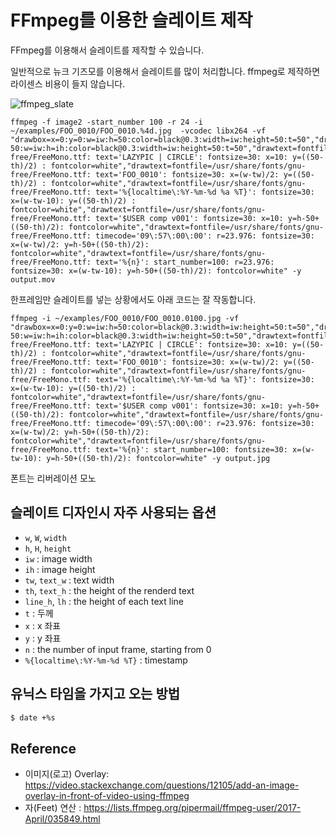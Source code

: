 # FFmpeg를 이용한 슬레이트 제작
FFmpeg를 이용해서 슬레이트를 제작할 수 있습니다.

일반적으로 뉴크 기즈모를 이용해서 슬레이트를 많이 처리합니다.
ffmpeg로 제작하면 라이센스 비용이 들지 않습니다.

![ffmpeg_slate](../figures/ffmpeg_slate01.png)

```
ffmpeg -f image2 -start_number 100 -r 24 -i ~/examples/FOO_0010/FOO_0010.%4d.jpg  -vcodec libx264 -vf "drawbox=x=0:y=0:w=iw:h=50:color=black@0.3:width=iw:height=50:t=50","drawbox=x=0:y=ih-50:w=iw:h=ih:color=black@0.3:width=iw:height=50:t=50","drawtext=fontfile=/usr/share/fonts/gnu-free/FreeMono.ttf: text='LAZYPIC | CIRCLE': fontsize=30: x=10: y=((50-th)/2) : fontcolor=white","drawtext=fontfile=/usr/share/fonts/gnu-free/FreeMono.ttf: text='FOO_0010': fontsize=30: x=(w-tw)/2: y=((50-th)/2) : fontcolor=white","drawtext=fontfile=/usr/share/fonts/gnu-free/FreeMono.ttf: text='%{localtime\:%Y-%m-%d %a %T}': fontsize=30: x=(w-tw-10): y=((50-th)/2) : fontcolor=white","drawtext=fontfile=/usr/share/fonts/gnu-free/FreeMono.ttf: text='$USER comp v001': fontsize=30: x=10: y=h-50+((50-th)/2): fontcolor=white","drawtext=fontfile=/usr/share/fonts/gnu-free/FreeMono.ttf: timecode='09\:57\:00\:00': r=23.976: fontsize=30: x=(w-tw)/2: y=h-50+((50-th)/2): fontcolor=white","drawtext=fontfile=/usr/share/fonts/gnu-free/FreeMono.ttf: text='%{n}': start_number=100: r=23.976: fontsize=30: x=(w-tw-10): y=h-50+((50-th)/2): fontcolor=white" -y output.mov
```

한프레임만 슬레이트를 넣는 상황에서도 아래 코드는 잘 작동합니다.
```
ffmpeg -i ~/examples/FOO_0010/FOO_0010.0100.jpg -vf "drawbox=x=0:y=0:w=iw:h=50:color=black@0.3:width=iw:height=50:t=50","drawbox=x=0:y=ih-50:w=iw:h=ih:color=black@0.3:width=iw:height=50:t=50","drawtext=fontfile=/usr/share/fonts/gnu-free/FreeMono.ttf: text='LAZYPIC | CIRCLE': fontsize=30: x=10: y=((50-th)/2) : fontcolor=white","drawtext=fontfile=/usr/share/fonts/gnu-free/FreeMono.ttf: text='FOO_0010': fontsize=30: x=(w-tw)/2: y=((50-th)/2) : fontcolor=white","drawtext=fontfile=/usr/share/fonts/gnu-free/FreeMono.ttf: text='%{localtime\:%Y-%m-%d %a %T}': fontsize=30: x=(w-tw-10): y=((50-th)/2) : fontcolor=white","drawtext=fontfile=/usr/share/fonts/gnu-free/FreeMono.ttf: text='$USER comp v001': fontsize=30: x=10: y=h-50+((50-th)/2): fontcolor=white","drawtext=fontfile=/usr/share/fonts/gnu-free/FreeMono.ttf: timecode='09\:57\:00\:00': r=23.976: fontsize=30: x=(w-tw)/2: y=h-50+((50-th)/2): fontcolor=white","drawtext=fontfile=/usr/share/fonts/gnu-free/FreeMono.ttf: text='%{n}': start_number=100: fontsize=30: x=(w-tw-10): y=h-50+((50-th)/2): fontcolor=white" -y output.jpg
```

폰트는 리버레이션 모노


## 슬레이트 디자인시 자주 사용되는 옵션
- `w`, `W`, `width`
- `h`, `H`, `height`
- `iw` : image width
- `ih` : image height
- `tw`, `text_w` : text width
- `th`, `text_h` : the height of the renderd text
- `line_h`, `lh` : the height of each text line
- `t` : 두께
- `x` : x 좌표
- `y` : y 좌표
- `n` : the number of input frame, starting from 0
- `%{localtime\:%Y-%m-%d %T}` : timestamp

## 유닉스 타임을 가지고 오는 방법
```bash
$ date +%s
```

## Reference
- 이미지(로고) Overlay: https://video.stackexchange.com/questions/12105/add-an-image-overlay-in-front-of-video-using-ffmpeg
- 자(Feet) 연산 : https://lists.ffmpeg.org/pipermail/ffmpeg-user/2017-April/035849.html
